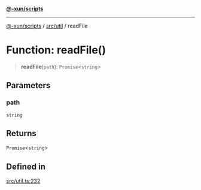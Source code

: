 [**@-xun/scripts**](../../../README.md)

***

[@-xun/scripts](../../../README.md) / [src/util](../README.md) / readFile

# Function: readFile()

> **readFile**(`path`): `Promise`\<`string`\>

## Parameters

### path

`string`

## Returns

`Promise`\<`string`\>

## Defined in

[src/util.ts:232](https://github.com/Xunnamius/xscripts/blob/cfe28e3d801ec1b719b0dedbda4e9f63d7924b77/src/util.ts#L232)
